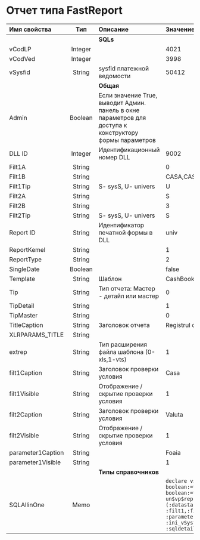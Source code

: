 # Отчет типа FastReport

| **Имя свойства** | **Тип** | **Описание** | **Значение для примера** |
| :--- | :---: | :--- | :--- |
|  |  | **SQLs** |  |
| vCodLP | Integer |  | 4021 |
| vCodVed | Integer |  | 3998 |
| vSysfid | String | sysfid платежной ведомости | 50412 |
|  |  | **Общая** |  |
| Admin | Boolean | Если значение True, выводит Админ. панель в окне параметров для доступа к конструктору формы параметров |  |
| DLL ID | Integer | Идентификационный номер DLL | 9002 |
| Filt1A | String |  | 0 |
| Filt1B | String |  | CASA,CASSA |
| Filt1Tip | String | S- sysS, U- univers | U |
| Filt2A | String |  | S |
| Filt2B | String |  | 3 |
| Filt2Tip | String | S- sysS, U- univers | S |
| Report ID | String | Идентификатор печатной формы в DLL | univ |
| ReportKemel | String |  | 1 |
| ReportType | String |  | 2 |
| SingleDate | Boolean |  | false |
| Template | String | Шаблон | CashBook\_A\_val.frf |
| Tip | String | Тип отчета: Мастер - детайл или мастер | 0 |
| TipDetail | String |  | 1 |
| TipMaster | String |  | 0 |
| TitleCaption | String | Заголовок отчета | Registrul de casa |
| XLRPARAMS\_TITLE | String |  |  |
| extrep | String | Тип расширения файла шаблона \(0-xls,1-vts\) | 1 |
| filt1Caption | String | Заголовок проверки условия | Casa |
| filt1Visible | String | Отображение / скрытие проверки условия | 1 |
| filt2Caption | String | Заголовок проверки условия | Valuta |
| filt2Visible | String | Отображение / скрытие проверки условия | 1 |
| parameter1Caption | String |  | Foaia |
| parameter1Visible | String |  | 1 |
|  |  | **Типы справочников** |  |
| SQLAllinOne | Memo |  | `declare vside boolean:=true; v_val boolean:=true; begin un$vp$rep.cash_book_ot                             (:datastart,:dataend, :filt1,:filt2,vside, :parameter1, :ini_vSysfid,:sqlmaster, :sqldetail); end;` |

